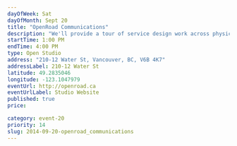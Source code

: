 ```yaml
---
dayOfWeek: Sat
dayOfMonth: Sept 20
title: "OpenRoad Communications"
description: "We'll provide a tour of service design work across physical and digital spaces to create a connected, delightful experience. Students can connect with our Creative team for portfolio reviews. Local food and beverages will be provided. Enter from courtyard; buzz 210 for entry."
startTime: 1:00 PM
endTime: 4:00 PM
type: Open Studio
address: "210-12 Water St, Vancouver, BC, V6B 4K7"
addressLabel: 210-12 Water St
latitude: 49.2835046
longitude: -123.1047979
eventUrl: http://openroad.ca
eventUrlLabel: Studio Website
published: true
price: 

category: event-20
priority: 14
slug: 2014-09-20-openroad_communications
---
```

